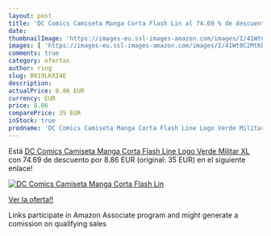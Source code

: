 ```yaml
---
layout: post
title: 'DC Comics Camiseta Manga Corta Flash Lin al 74.69 % de descuento'
date: 
thumbnailImage: 'https://images-eu.ssl-images-amazon.com/images/I/41Wt0C2MtKL._SL200_.jpg'
images: [ 'https://images-eu.ssl-images-amazon.com/images/I/41Wt0C2MtKL._SL200_.jpg' ]
comments: true
category: ofertas
author: ring
slug: B019LKXI4E
description:
actualPrice: 8.86 EUR
currency: EUR
price: 8.86
comparePrice: 35 EUR
inStock: true
prodname: 'DC Comics Camiseta Manga Corta Flash Line Logo Verde Militar XL'
---
```


Está [DC Comics Camiseta Manga Corta Flash Line Logo Verde Militar XL](https://www.amazon.es/dp/B019LKXI4E/?tag=tolees-21) con 74.69 de descuento por 8.86 EUR (original: 35 EUR) en el siguiente enlace!

[![DC Comics Camiseta Manga Corta Flash Lin](https://images-eu.ssl-images-amazon.com/images/I/41Wt0C2MtKL._SL200_.jpg)](https://www.amazon.es/dp/B019LKXI4E/?tag=tolees-21)

[Ver la oferta!!](https://www.amazon.es/dp/B019LKXI4E/?tag=tolees-21)

Links participate in Amazon Associate program and might generate a comission on qualifying sales


